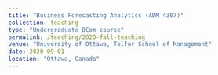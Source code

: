 ```yaml
---
title: "Business Forecasting Analytics (ADM 4307)"
collection: teaching
type: "Undergraduate BCom course"
permalink: /teaching/2020-fall-teaching
venue: "University of Ottawa, Telfer School of Management"
date: 2020-09-01
location: "Ottawa, Canada"
---
```

